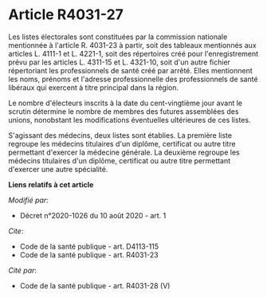# Article R4031-27

Les listes électorales sont constituées par la commission nationale mentionnée à l'article R. 4031-23 à partir, soit des
tableaux mentionnés aux articles L. 4111-1 et L. 4221-1, soit des répertoires créé pour l'enregistrement prévu par les
articles L. 4311-15 et L. 4321-10, soit d'un autre fichier répertoriant les professionnels de santé créé par arrêté. Elles
mentionnent les noms, prénoms et l'adresse professionnelle des professionnels de santé libéraux qui exercent à titre
principal dans la région.

Le nombre d'électeurs inscrits à la date du cent-vingtième jour avant le scrutin détermine le nombre de membres des futures
assemblées des unions, nonobstant les modifications éventuelles ultérieures de ces listes.

S'agissant des médecins, deux listes sont établies. La première liste regroupe les médecins titulaires d'un diplôme,
certificat ou autre titre permettant d'exercer la médecine générale. La deuxième regroupe les médecins titulaires d'un
diplôme, certificat ou autre titre permettant d'exercer une autre spécialité.

**Liens relatifs à cet article**

_Modifié par_:

  - Décret n°2020-1026 du 10 août 2020 - art. 1

_Cite_:

  - Code de la santé publique - art. D4113-115
  - Code de la santé publique - art. R4031-23

_Cité par_:

  - Code de la santé publique - art. R4031-28 (V)
